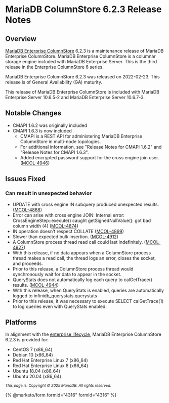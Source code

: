 # MariaDB ColumnStore 6.2.3 Release Notes

## Overview

[MariaDB Enterprise ColumnStore](https://github.com/mariadb-corporation/docs-release-notes/blob/test/columnstore/mariadb-columnstore-6-release-notes/MariaDB_Enterprise_ColumnStore/README.md) 6.2.3 is a maintenance release of MariaDB Enterprise ColumnStore. MariaDB Enterprise ColumnStore is a columnar storage engine included with MariaDB Enterprise Server. This is the third release in the Enterprise ColumnStore 6 series.

MariaDB Enterprise ColumnStore 6.2.3 was released on 2022-02-23. This release is of General Availability (GA) maturity.

This release of MariaDB Enterprise ColumnStore is included with MariaDB Enterprise Server 10.6.5-2 and MariaDB Enterprise Server 10.6.7-3.

## Notable Changes

* CMAPI 1.6.2 was originally included
* CMAPI 1.6.3 is now included
  * CMAPI is a REST API for administering MariaDB Enterprise ColumnStore in multi-node topologies.
  * For additional information, see "Release Notes for CMAPI 1.6.2" and "Release Notes for CMAPI 1.6.3".
  * Added encrypted password support for the cross engine join user. ([MCOL-4946](https://jira.mariadb.org/browse/MCOL-4946))

## Issues Fixed

### Can result in unexpected behavior

* UPDATE with cross engine IN subquery produced unexpected results. ([MCOL-4868](https://jira.mariadb.org/browse/MCOL-4868))
* Error can arise with cross engine JOIN: Internal error: CrossEngineStep::execute() caught getSignedNullValue(): got bad column width (4) ([MCOL-4874](https://jira.mariadb.org/browse/MCOL-4874))
* IN operation doesn't respect COLLATE ([MCOL-4899](https://jira.mariadb.org/browse/MCOL-4899))
* Slower than expected bulk insertion. ([MCOL-4912](https://jira.mariadb.org/browse/MCOL-4912))
* A ColumnStore process thread read call could last indefinitely. ([MCOL-4927](https://jira.mariadb.org/browse/MCOL-4927))
* With this release, if no data appears when a ColumnStore process thread makes a read call, the thread logs an error, closes the socket, and proceeds.
* Prior to this release, a ColumnStore process thread would synchronously wait for data to appear in the socket.
* QueryStats does not automatically log each query to calGetTrace() results. ([MCOL-4944](https://jira.mariadb.org/browse/MCOL-4944))
* With this release, when QueryStats is enabled, queries are automatically logged to infinidb\_querystats.querystats
* Prior to this release, it was necessary to execute SELECT calGetTrace(1) to log queries even with QueryStats enabled.

## Platforms

In alignment with the [enterprise lifecycle](../../../enterprise-server/about/enterprise-server-lifecycle.md), MariaDB Enterprise ColumnStore 6.2.3 is provided for:

* CentOS 7 (x86\_64)
* Debian 10 (x86\_64)
* Red Hat Enterprise Linux 7 (x86\_64)
* Red Hat Enterprise Linux 8 (x86\_64)
* Ubuntu 18.04 (x86\_64)
* Ubuntu 20.04 (x86\_64)

<sub>_This page is: Copyright © 2025 MariaDB. All rights reserved._</sub>

{% @marketo/form formid="4316" formId="4316" %}
